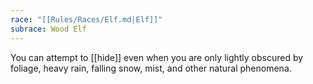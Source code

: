 ```yaml
---
race: "[[Rules/Races/Elf.md|Elf]]"
subrace: Wood Elf
---
```

You can attempt to [[hide]] even when you are only lightly obscured by foliage, heavy rain, falling snow, mist, and other natural phenomena.
